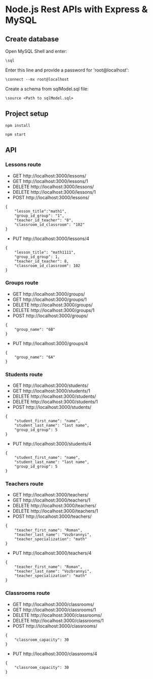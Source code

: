 # Node.js Rest APIs with Express & MySQL

## Create database
Open MySQL Shell and enter:
```
\sql
```
Enter this line and provide a password for 'root@localhost':
```
\connect --mx root@localhost
```
Create a schema from sqlModel.sql file:
```
\source <Path to sqlModel.sql>
```

## Project setup
```
npm install
```
```
npm start
```

## API
### Lessons route
* GET http://localhost:3000/lessons/
* GET http://localhost:3000/lessons/1
* DELETE http://localhost:3000/lessons/
* DELETE http://localhost:3000/lessons/1
* POST http://localhost:3000/lessons/
```
{
	"lesson_title":"math1",
	"group_id_group": "1",
	"teacher_id_teacher": "8",
	"classroom_id_classroom": "102"
}
```
* PUT http://localhost:3000/lessons/4
```
{
    "lesson_title": "math1111",
    "group_id_group": 1,
    "teacher_id_teacher": 8,
    "classroom_id_classroom": 102
}
```

### Groups route
* GET http://localhost:3000/groups/
* GET http://localhost:3000/groups/1
* DELETE http://localhost:3000/groups/
* DELETE http://localhost:3000/groups/1
* POST http://localhost:3000/groups/
```
{
    "group_name": "6B"
}
```
* PUT http://localhost:3000/groups/4
```
{
    "group_name": "6A"
}
```

### Students route
* GET http://localhost:3000/students/
* GET http://localhost:3000/students/1
* DELETE http://localhost:3000/students/
* DELETE http://localhost:3000/students/1
* POST http://localhost:3000/students/
```
{
    "student_first_name": "name",
    "student_last_name": "last name",
    "group_id_group": 5
}
```
* PUT http://localhost:3000/students/4
```
{
    "student_first_name": "name",
    "student_last_name": "last name",
    "group_id_group": 5
}
```

### Teachers route
* GET http://localhost:3000/teachers/
* GET http://localhost:3000/teachers/1
* DELETE http://localhost:3000/teachers/
* DELETE http://localhost:3000/teachers/1
* POST http://localhost:3000/teachers/
```
{
    "teacher_first_name": "Roman",
    "teacher_last_name": "Vozbrannyi",
    "teacher_specialization": "math"
}
```
* PUT http://localhost:3000/teachers/4
```
{
    "teacher_first_name": "Roman",
    "teacher_last_name": "Vozbrannyi",
    "teacher_specialization": "math"
}
```

### Classrooms route
* GET http://localhost:3000/classrooms/
* GET http://localhost:3000/classrooms/1
* DELETE http://localhost:3000/classrooms/
* DELETE http://localhost:3000/classrooms/1
* POST http://localhost:3000/classrooms/
```
{
    "classroom_capacity": 30
}
```
* PUT http://localhost:3000/classrooms/4
```
{
    "classroom_capacity": 30
}
```